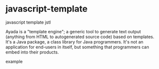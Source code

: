 javascript-template
===================

javascript template jstl

Ayada is a "template engine"; a generic tool to generate text output (anything from HTML to autogenerated source code) based on templates. It's a Java package, a class library for Java programmers. It's not an application for end-users in itself, but something that programmers can embed into their products.

example

<script name="source1" type="text/template">
<h3>System Time: <fmt:formatDate value="${new Date()}" pattern="yyyy-MM-dd HH:mm:ss SSS"/></h3>

<h3>cacheTag test</h3>
<app:cache key="cache1" expires="10">
    <fmt:formatDate value="${new Date()}" pattern="yyyy-MM-dd HH:mm:ss SSS"/>
</app:cache>

<h3>ChooseTag test</h3>
<c:choose>
    <c:when test="${userList.length > 6}"><div>test1</div></c:when>
    <c:when test="${userList.length > 7}"><div>test2</div></c:when>
    <c:otherwise><div>test3</div></c:otherwise>
</c:choose>

<h3>OutTag test</h3>
<c:out escapeXml="true"><div>this is content</div></c:out>
<c:out><div>this is content</div></c:out>

<h3>CommentTag test</h3>
<c:comment>
    <div>Hello World !</div>
    <c:out><div>this is content</div></c:out>
</c:comment>

<h3>EL test</h3>
<div>${com.skin.util.StringUtil.trim("  123   ")}</div>

<h3>Include test</h3>
<t:include file="includePage1"/>

<h3>ActionTag test</h3>
<c:action className="com.mytest.action.HelloAction" method="execute" page="actionPage1">
    <c:param name="a" value="1"/>
    <c:param name="b">2</c:param>
</c:action>

<h3>ForEachTag test1</h3>
<c:forEach begin="1" end="3" step="1" var="myvar" varStatus="status">myvar: ${myvar}&nbsp;&nbsp;</c:forEach>

<h3>ForEachTag test2</h3>
<c:forEach items="1,2,3" var="myvar" varStatus="status">myvar: ${myvar}&nbsp;&nbsp;</c:forEach>

<h3>ForEachTag test3</h3>
<c:set var="rows" value="${Math.floor((userList.length + 1) / 2)}"/>
<table border="1">
    <c:forEach items="${userList}" var="user" varStatus="status">
        <c:set var="rowNum" value="${Math.floor((status.index + 2) / 2)}"/>
        <!-- rowNum: ${rowNum}, rows: ${rows} -->
        <c:if test="${(status.index % 2) == 0}"><tr></c:if>
        <c:if test="${rowNum < rows}"><td style="width: 300px;"></c:if>
        <c:if test="${rowNum >= rows}">
            <td style="width: 200px;" test="1">
        </c:if>
        <div>rows: ${rows}, rowNum: ${rowNum}, status.index: ${status.index}</div>
        <div>user.userName: ${user.userName}</div>
        <div>user.birthday: <fmt:formatDate value="${user.birthday}" pattern="yyyy-MM-dd HH:mm:ss SSS"/></div>
        </td>
        <!-- ${status.index} ${(status.index + 1) % 2} -->
        <c:if test="${(status.index + 1) % 2 == 0}"></tr></c:if>
    </c:forEach>
    <c:if test="${userList.length % 2 != 0}"><td class="nbb">&nbsp;</td></tr></c:if>
</table>

<div style="height: 20px;"></div>
<div class="scrollpage">
    <app:scrollpage pageNum="${pageNum}" pageSize="${pageSize}" total="${userCount}" className="pagebar" href="javascript: runTest(%s, ${pageSize})"/>
</div>
</script>